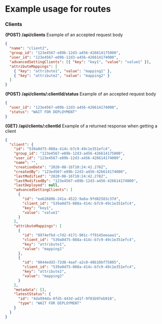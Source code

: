 # Example usage for routes

### Clients

<b>{POST} /api/clients</b>
Example of an accepted request body

```json
{
  "name": "client2",
  "group_id": "123e4567-e89b-12d3-a456-426614175000",
  "user_id": "123e4567-e89b-12d3-a456-426614174000",
  "advancedSettingClients": [{ "key": "key1", "value": "value1" }],
  "attributeMappings": [
    { "key": "attribute1", "value": "mapping1" },
    { "key": "attribute2", "value": "mapping2" }
  ]
}
```

<b>{POST} /api/clients/:clientId/status</b>
Example of an accepted request body

```json
{
  "user_id": "123e4567-e89b-12d3-a456-426614174000",
  "status": "WAIT FOR DEPLOYMENT"
}
```

<b>{GET} /api/clients/:clientId</b>
Example of a returned response when getting a client

```json
{
  "client": {
    "id": "539a0d75-088a-414c-b7c9-49c1e351efc4",
    "group_id": "123e4567-e89b-12d3-a456-426614175000",
    "user_id": "123e4567-e89b-12d3-a456-426614174000",
    "name": "",
    "creationDate": "2020-08-16T10:24:42.278Z",
    "createdBy": "123e4567-e89b-12d3-a456-426614174000",
    "lastModified": "2020-08-16T10:24:42.278Z",
    "lastModifiedBy": "123e4567-e89b-12d3-a456-426614174000",
    "lastDeployed": null,
    "advancedSettingClients": [
      {
        "id": "ea62680b-241a-4522-9a6a-9fd82583c37d",
        "client_id": "539a0d75-088a-414c-b7c9-49c1e351efc4",
        "key": "key1",
        "value": "value1"
      }
    ],
    "attributeMappings": [
      {
        "id": "8974efbd-c7d2-4171-901c-ff9145eeaaa1",
        "client_id": "539a0d75-088a-414c-b7c9-49c1e351efc4",
        "key": "attribute1",
        "value": "mapping1"
      },
      {
        "id": "8044edd3-72d8-4aaf-a2c0-48b10bf75805",
        "client_id": "539a0d75-088a-414c-b7c9-49c1e351efc4",
        "key": "attribute2",
        "value": "mapping2"
      }
    ],
    "metadata": [],
    "latestStatus": {
      "id": "4da994da-0fd5-443d-ad1f-9f01b97eb918",
      "type": "WAIT FOR DEPLOYMENT"
    }
  }
}
```
